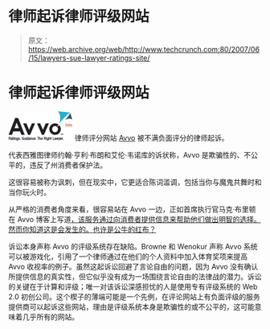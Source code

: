 # 律师起诉律师评级网站

> 原文：<https://web.archive.org/web/http://www.techcrunch.com:80/2007/06/15/lawyers-sue-lawyer-ratings-site/>

# 律师起诉律师评级网站

[![avvo.png](img/d550e4f027a6fc572deb028c37299eb9.png)](https://web.archive.org/web/20220813222325/http://www.avvo.com/) 律师评分网站 [Avvo](https://web.archive.org/web/20220813222325/http://www.avvo.com/) 被不满负面评分的律师起诉。

代表西雅图律师约翰·亨利·布朗和艾伦·韦诺库的诉状称，Avvo 是欺骗性的、不公平的，违反了州消费者保护法。

这很容易被称为讽刺，但在现实中，它更适合陈词滥调，包括当你与魔鬼共舞时和当你玩火时。

从严格的消费者角度来看，很容易站在 Avvo 一边，正如首席执行官马克·布里顿在 Avvo 博客上写道[，该服务通过向消费者提供信息来帮助他们做出明智的选择。然而你知道这是会发生的。也许是公牛的红布？](https://web.archive.org/web/20220813222325/http://avvoblog.com/2007/06/14/defending-avvo%e2%80%99s-right-to-provide-information-and-guidance-to-consumers/)

诉讼本身声称 Avvo 的评级系统存在缺陷。Browne 和 Wenokur 声称 Avvo 系统可以被游戏化，引用了一个律师通过在他们的个人资料中加入体育奖项来提高 Avvo 收视率的例子。虽然这起诉讼回避了言论自由的问题，因为 Avvo 没有确认所提供信息的真实性，但它似乎没有成为一场围绕言论自由的法律战的潜力。诉讼的关键在于计算和评级；唯一对该诉讼深感担忧的人是使用专有评级系统的 Web 2.0 初创公司。这个楔子的薄端可能是一个先例，在评论网站上有负面评级的服务提供商可以起诉这些网站，理由是评级系统本身是欺骗性的或不公平的，这可能意味着几乎所有的网站。